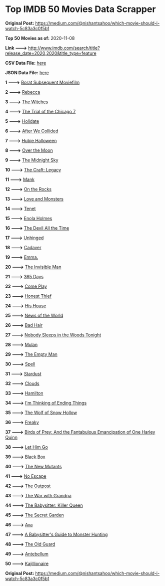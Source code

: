 # Top IMDB 50 Movies Data Scrapper

**Original Post:** https://medium.com/@nishantsahoo/which-movie-should-i-watch-5c83a3c0f5b1

**Top 50 Movies as of:** 2020-11-08

**Link --->** http://www.imdb.com/search/title?release_date=2020,2020&title_type=feature

**CSV Data File:** [here](/Data/data.csv)

**JSON Data File:** [here](/Data/data.json)

**1 --->** [Borat Subsequent Moviefilm](https://www.imdb.com/title/tt13143964/?ref_=adv_li_tt)

**2 --->** [Rebecca](https://www.imdb.com/title/tt2235695/?ref_=adv_li_tt)

**3 --->** [The Witches](https://www.imdb.com/title/tt0805647/?ref_=adv_li_tt)

**4 --->** [The Trial of the Chicago 7](https://www.imdb.com/title/tt1070874/?ref_=adv_li_tt)

**5 --->** [Holidate](https://www.imdb.com/title/tt9866072/?ref_=adv_li_tt)

**6 --->** [After We Collided](https://www.imdb.com/title/tt10362466/?ref_=adv_li_tt)

**7 --->** [Hubie Halloween](https://www.imdb.com/title/tt10682266/?ref_=adv_li_tt)

**8 --->** [Over the Moon](https://www.imdb.com/title/tt7488208/?ref_=adv_li_tt)

**9 --->** [The Midnight Sky](https://www.imdb.com/title/tt10539608/?ref_=adv_li_tt)

**10 --->** [The Craft: Legacy](https://www.imdb.com/title/tt4685762/?ref_=adv_li_tt)

**11 --->** [Mank](https://www.imdb.com/title/tt10618286/?ref_=adv_li_tt)

**12 --->** [On the Rocks](https://www.imdb.com/title/tt9606374/?ref_=adv_li_tt)

**13 --->** [Love and Monsters](https://www.imdb.com/title/tt2222042/?ref_=adv_li_tt)

**14 --->** [Tenet](https://www.imdb.com/title/tt6723592/?ref_=adv_li_tt)

**15 --->** [Enola Holmes](https://www.imdb.com/title/tt7846844/?ref_=adv_li_tt)

**16 --->** [The Devil All the Time](https://www.imdb.com/title/tt7395114/?ref_=adv_li_tt)

**17 --->** [Unhinged](https://www.imdb.com/title/tt10059518/?ref_=adv_li_tt)

**18 --->** [Cadaver](https://www.imdb.com/title/tt11284280/?ref_=adv_li_tt)

**19 --->** [Emma.](https://www.imdb.com/title/tt9214832/?ref_=adv_li_tt)

**20 --->** [The Invisible Man](https://www.imdb.com/title/tt1051906/?ref_=adv_li_tt)

**21 --->** [365 Days](https://www.imdb.com/title/tt10886166/?ref_=adv_li_tt)

**22 --->** [Come Play](https://www.imdb.com/title/tt8004664/?ref_=adv_li_tt)

**23 --->** [Honest Thief](https://www.imdb.com/title/tt1838556/?ref_=adv_li_tt)

**24 --->** [His House](https://www.imdb.com/title/tt8508734/?ref_=adv_li_tt)

**25 --->** [News of the World](https://www.imdb.com/title/tt6878306/?ref_=adv_li_tt)

**26 --->** [Bad Hair](https://www.imdb.com/title/tt4798836/?ref_=adv_li_tt)

**27 --->** [Nobody Sleeps in the Woods Tonight](https://www.imdb.com/title/tt11240506/?ref_=adv_li_tt)

**28 --->** [Mulan](https://www.imdb.com/title/tt4566758/?ref_=adv_li_tt)

**29 --->** [The Empty Man](https://www.imdb.com/title/tt5867314/?ref_=adv_li_tt)

**30 --->** [Spell](https://www.imdb.com/title/tt10736580/?ref_=adv_li_tt)

**31 --->** [Stardust](https://www.imdb.com/title/tt9694312/?ref_=adv_li_tt)

**32 --->** [Clouds](https://www.imdb.com/title/tt6473066/?ref_=adv_li_tt)

**33 --->** [Hamilton](https://www.imdb.com/title/tt8503618/?ref_=adv_li_tt)

**34 --->** [I'm Thinking of Ending Things](https://www.imdb.com/title/tt7939766/?ref_=adv_li_tt)

**35 --->** [The Wolf of Snow Hollow](https://www.imdb.com/title/tt11140488/?ref_=adv_li_tt)

**36 --->** [Freaky](https://www.imdb.com/title/tt10919380/?ref_=adv_li_tt)

**37 --->** [Birds of Prey: And the Fantabulous Emancipation of One Harley Quinn](https://www.imdb.com/title/tt7713068/?ref_=adv_li_tt)

**38 --->** [Let Him Go](https://www.imdb.com/title/tt9340860/?ref_=adv_li_tt)

**39 --->** [Black Box](https://www.imdb.com/title/tt12298506/?ref_=adv_li_tt)

**40 --->** [The New Mutants](https://www.imdb.com/title/tt4682266/?ref_=adv_li_tt)

**41 --->** [No Escape](https://www.imdb.com/title/tt8160834/?ref_=adv_li_tt)

**42 --->** [The Outpost](https://www.imdb.com/title/tt3833480/?ref_=adv_li_tt)

**43 --->** [The War with Grandpa](https://www.imdb.com/title/tt4532038/?ref_=adv_li_tt)

**44 --->** [The Babysitter: Killer Queen](https://www.imdb.com/title/tt11024272/?ref_=adv_li_tt)

**45 --->** [The Secret Garden](https://www.imdb.com/title/tt2702920/?ref_=adv_li_tt)

**46 --->** [Ava](https://www.imdb.com/title/tt8784956/?ref_=adv_li_tt)

**47 --->** [A Babysitter's Guide to Monster Hunting](https://www.imdb.com/title/tt4844150/?ref_=adv_li_tt)

**48 --->** [The Old Guard](https://www.imdb.com/title/tt7556122/?ref_=adv_li_tt)

**49 --->** [Antebellum](https://www.imdb.com/title/tt10065694/?ref_=adv_li_tt)

**50 --->** [Kajillionaire](https://www.imdb.com/title/tt8143990/?ref_=adv_li_tt)

**Original Post:** https://medium.com/@nishantsahoo/which-movie-should-i-watch-5c83a3c0f5b1
